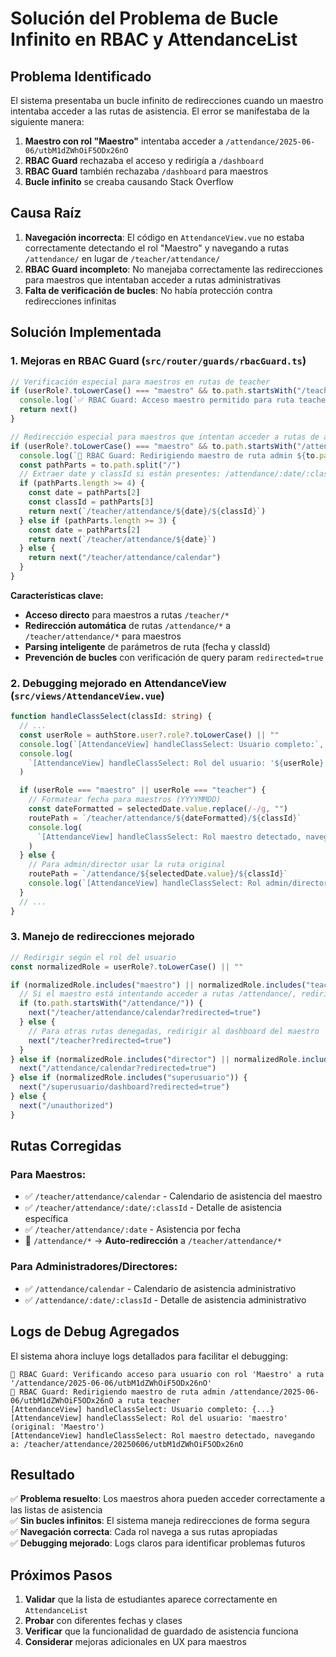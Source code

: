 # Solución del Problema de Bucle Infinito en RBAC y AttendanceList

## Problema Identificado

El sistema presentaba un bucle infinito de redirecciones cuando un maestro intentaba acceder a las rutas de asistencia. El error se manifestaba de la siguiente manera:

1. **Maestro con rol "Maestro"** intentaba acceder a `/attendance/2025-06-06/utbM1dZWhOiF5ODx26nO`
2. **RBAC Guard** rechazaba el acceso y redirigía a `/dashboard`
3. **RBAC Guard** también rechazaba `/dashboard` para maestros
4. **Bucle infinito** se creaba causando Stack Overflow

## Causa Raíz

1. **Navegación incorrecta**: El código en `AttendanceView.vue` no estaba correctamente detectando el rol "Maestro" y navegando a rutas `/attendance/` en lugar de `/teacher/attendance/`
2. **RBAC Guard incompleto**: No manejaba correctamente las redirecciones para maestros que intentaban acceder a rutas administrativas
3. **Falta de verificación de bucles**: No había protección contra redirecciones infinitas

## Solución Implementada

### 1. Mejoras en RBAC Guard (`src/router/guards/rbacGuard.ts`)

```typescript
// Verificación especial para maestros en rutas de teacher
if (userRole?.toLowerCase() === "maestro" && to.path.startsWith("/teacher")) {
  console.log(`✅ RBAC Guard: Acceso maestro permitido para ruta teacher: ${to.path}`)
  return next()
}

// Redirección especial para maestros que intentan acceder a rutas de admin
if (userRole?.toLowerCase() === "maestro" && to.path.startsWith("/attendance/")) {
  console.log(`🔄 RBAC Guard: Redirigiendo maestro de ruta admin ${to.path} a ruta teacher`)
  const pathParts = to.path.split("/")
  // Extraer date y classId si están presentes: /attendance/:date/:classId
  if (pathParts.length >= 4) {
    const date = pathParts[2]
    const classId = pathParts[3]
    return next(`/teacher/attendance/${date}/${classId}`)
  } else if (pathParts.length >= 3) {
    const date = pathParts[2]
    return next(`/teacher/attendance/${date}`)
  } else {
    return next("/teacher/attendance/calendar")
  }
}
```

**Características clave:**

- **Acceso directo** para maestros a rutas `/teacher/*`
- **Redirección automática** de rutas `/attendance/*` a `/teacher/attendance/*` para maestros
- **Parsing inteligente** de parámetros de ruta (fecha y classId)
- **Prevención de bucles** con verificación de query param `redirected=true`

### 2. Debugging mejorado en AttendanceView (`src/views/AttendanceView.vue`)

```typescript
function handleClassSelect(classId: string) {
  // ...
  const userRole = authStore.user?.role?.toLowerCase() || ""
  console.log(`[AttendanceView] handleClassSelect: Usuario completo:`, authStore.user)
  console.log(
    `[AttendanceView] handleClassSelect: Rol del usuario: '${userRole}' (original: '${authStore.user?.role}')`
  )

  if (userRole === "maestro" || userRole === "teacher") {
    // Formatear fecha para maestros (YYYYMMDD)
    const dateFormatted = selectedDate.value.replace(/-/g, "")
    routePath = `/teacher/attendance/${dateFormatted}/${classId}`
    console.log(
      `[AttendanceView] handleClassSelect: Rol maestro detectado, navegando a: ${routePath}`
    )
  } else {
    // Para admin/director usar la ruta original
    routePath = `/attendance/${selectedDate.value}/${classId}`
    console.log(`[AttendanceView] handleClassSelect: Rol admin/director, navegando a: ${routePath}`)
  }
  // ...
}
```

### 3. Manejo de redirecciones mejorado

```typescript
// Redirigir según el rol del usuario
const normalizedRole = userRole?.toLowerCase() || ""

if (normalizedRole.includes("maestro") || normalizedRole.includes("teacher")) {
  // Si el maestro está intentando acceder a rutas /attendance/, redirigir a /teacher/attendance/calendar
  if (to.path.startsWith("/attendance/")) {
    next("/teacher/attendance/calendar?redirected=true")
  } else {
    // Para otras rutas denegadas, redirigir al dashboard del maestro
    next("/teacher?redirected=true")
  }
} else if (normalizedRole.includes("director") || normalizedRole.includes("admin")) {
  next("/attendance/calendar?redirected=true")
} else if (normalizedRole.includes("superusuario")) {
  next("/superusuario/dashboard?redirected=true")
} else {
  next("/unauthorized")
}
```

## Rutas Corregidas

### Para Maestros:

- ✅ `/teacher/attendance/calendar` - Calendario de asistencia del maestro
- ✅ `/teacher/attendance/:date/:classId` - Detalle de asistencia específica
- ✅ `/teacher/attendance/:date` - Asistencia por fecha
- 🔄 `/attendance/*` → **Auto-redirección** a `/teacher/attendance/*`

### Para Administradores/Directores:

- ✅ `/attendance/calendar` - Calendario de asistencia administrativo
- ✅ `/attendance/:date/:classId` - Detalle de asistencia administrativo

## Logs de Debug Agregados

El sistema ahora incluye logs detallados para facilitar el debugging:

```
👤 RBAC Guard: Verificando acceso para usuario con rol 'Maestro' a ruta '/attendance/2025-06-06/utbM1dZWhOiF5ODx26nO'
🔄 RBAC Guard: Redirigiendo maestro de ruta admin /attendance/2025-06-06/utbM1dZWhOiF5ODx26nO a ruta teacher
[AttendanceView] handleClassSelect: Usuario completo: {...}
[AttendanceView] handleClassSelect: Rol del usuario: 'maestro' (original: 'Maestro')
[AttendanceView] handleClassSelect: Rol maestro detectado, navegando a: /teacher/attendance/20250606/utbM1dZWhOiF5ODx26nO
```

## Resultado

✅ **Problema resuelto**: Los maestros ahora pueden acceder correctamente a las listas de asistencia  
✅ **Sin bucles infinitos**: El sistema maneja redirecciones de forma segura  
✅ **Navegación correcta**: Cada rol navega a sus rutas apropiadas  
✅ **Debugging mejorado**: Logs claros para identificar problemas futuros

## Próximos Pasos

1. **Validar** que la lista de estudiantes aparece correctamente en `AttendanceList`
2. **Probar** con diferentes fechas y clases
3. **Verificar** que la funcionalidad de guardado de asistencia funciona
4. **Considerar** mejoras adicionales en UX para maestros
